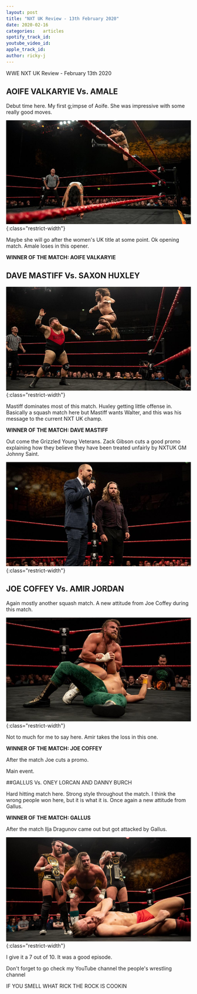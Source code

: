 ```yaml
---
layout: post
title: "NXT UK Review - 13th February 2020"
date: 2020-02-16
categories:   articles
spotify_track_id:
youtube_video_id:
apple_track_id:
author: ricky-j
---
```

WWE NXT UK Review - February 13th 2020

## AOIFE VALKARYIE Vs. AMALE

Debut time here. My first g;impse of Aoife. She was impressive with some really good moves. 

![valkarie](/assets/posts/2020-02-16/valkarie.jpg){:class="restrict-width"}

Maybe she will go after the women's UK title at some point. Ok opening match. Amale loses in this opener.

**WINNER OF THE MATCH: AOIFE VALKARYIE** 

## DAVE MASTIFF Vs. SAXON HUXLEY

![mastiff](/assets/posts/2020-02-16/mastiff.jpg){:class="restrict-width"}

Mastiff dominates most of this match. Huxley getting little offense in. Basically a squash match here but Mastiff wants Walter, and this was his message to the current NXT UK champ.

**WINNER OF THE MATCH: DAVE MASTIFF**

Out come the Grizzled Young Veterans. Zack Gibson cuts a good promo explaining how they believe they have been treated unfairly by NXTUK GM Johnny Saint.

![gyv](/assets/posts/2020-02-16/gyv.jpg){:class="restrict-width"}

## JOE COFFEY Vs. AMIR JORDAN

Again mostly another squash match. A new attitude from Joe Coffey during this match. 

![coffey](/assets/posts/2020-02-16/coffey.jpg){:class="restrict-width"}

Not to much for me to say here. Amir takes the loss in this one.

**WINNER OF THE MATCH: JOE COFFEY**

After the match Joe cuts a promo.

Main event.

##GALLUS Vs. ONEY LORCAN AND DANNY BURCH 

Hard hitting match here. Strong style throughout the match. I think the wrong people won here, but it is what it is. Once again a new attitude from Gallus.

**WINNER OF THE MATCH: GALLUS**

After the match Ilja Dragunov came out but got attacked by Gallus.

![gallus-ilja](/assets/posts/2020-02-16/gallus-ilja.jpg){:class="restrict-width"}

I give it a 7 out of 10. It was a good episode.

Don't forget to go check my YouTube channel the people's wrestling channel 

IF YOU SMELL WHAT RICK THE ROCK IS COOKIN 
